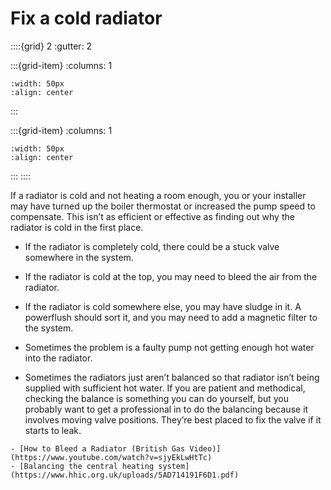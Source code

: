 #  Fix a cold radiator 

<!-- - 1 star, ££ -->

::::{grid} 2
:gutter: 2

:::{grid-item}
:columns: 1
```{image} ../images/cost-2.jpg
:width: 50px
:align: center
```
:::

:::{grid-item}
:columns: 1 
```{image} ../images/1-star.jpg
:width: 50px
:align: center
```
:::
::::

If a radiator is cold and not heating a room enough, you or your installer may have turned up the boiler thermostat or increased the pump speed to compensate.  This isn’t as efficient or effective as finding out why the radiator is cold in the first place.  

- If the radiator is completely cold, there could be a stuck valve somewhere in the system.

- If the radiator is cold at the top, you may need to bleed the air from the radiator.

- If the radiator is cold somewhere else, you may have sludge in it.  A powerflush should sort it, and you may need to add a magnetic filter to the system.  

- Sometimes the problem is a faulty pump not getting enough hot water into the radiator.

- Sometimes the radiators just aren’t balanced so that radiator isn’t being supplied with sufficient hot water.  If you are patient and methodical, checking the balance is something you can do yourself, but you probably want to get a professional in to do the balancing because it involves moving valve positions.  They’re best placed to fix the valve if it starts to leak.


```{admonition} More information
- [How to Bleed a Radiator (British Gas Video)](https://www.youtube.com/watch?v=sjyEkLwHtTc)
- [Balancing the central heating system](https://www.hhic.org.uk/uploads/5AD714191F6D1.pdf)
 
```